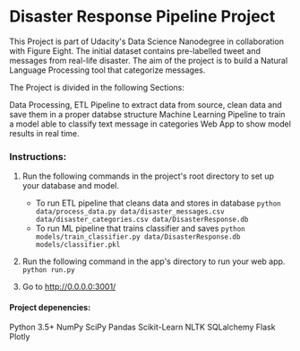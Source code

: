 # Disaster Response Pipeline Project
This Project is part of Udacity's Data Science Nanodegree in collaboration with Figure Eight. The initial dataset contains pre-labelled tweet and messages from real-life disaster. The aim of the project is to build a Natural Language Processing tool that categorize messages.

The Project is divided in the following Sections:

Data Processing, ETL Pipeline to extract data from source, clean data and save them in a proper databse structure
Machine Learning Pipeline to train a model able to classify text message in categories
Web App to show model results in real time.

### Instructions:
1. Run the following commands in the project's root directory to set up your database and model.

    - To run ETL pipeline that cleans data and stores in database
        `python data/process_data.py data/disaster_messages.csv data/disaster_categories.csv data/DisasterResponse.db`
    - To run ML pipeline that trains classifier and saves
        `python models/train_classifier.py data/DisasterResponse.db models/classifier.pkl`

2. Run the following command in the app's directory to run your web app.
    `python run.py`

3. Go to http://0.0.0.0:3001/


#### Project depenencies:
Python 3.5+
NumPy
SciPy
Pandas
Scikit-Learn
NLTK
SQLalchemy
Flask
Plotly
